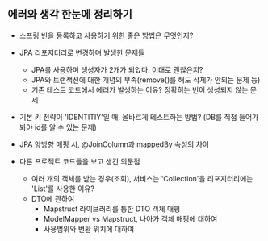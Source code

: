 ## 에러와 생각 한눈에 정리하기

- 스프링 빈을 등록하고 사용하기 위한 좋은 방법은 무엇인지?
- JPA 리포지터리로 변경하며 발생한 문제들

  - JPA를 사용하며 생성자가 2개가 되었다. 이대로 괜찮은지?
  - JPA와 트랜잭션에 대한 개념의 부족(remove()를 해도 삭제가 안되는 문제 등)
  - 기존 테스트 코드에서 에러가 발생하는 이유? 정확히는 빈이 생성되지 않는 문제

- 기본 키 전략이 'IDENTITIY'일 때, 올바르게 테스트하는 방법? (DB를 직접 들어가봐야 id를 알 수 있는 문제)

- JPA 양방향 매핑 시, @JoinColumn과 mappedBy 속성의 차이

- 다른 프로젝트 코드들을 보고 생긴 의문점
  - 여러 개의 객체를 받는 경우(조회), 서비스는 'Collection'을 리포지터리에는 'List'를 사용한 이유?
  - DTO에 관하여
    - Mapstruct 라이브러리를 통한 DTO 객체 매핑
    - ModelMapper vs Mapstruct, 나아가 객체 매핑에 대하여
    - 사용범위와 변환 위치에 대하여
